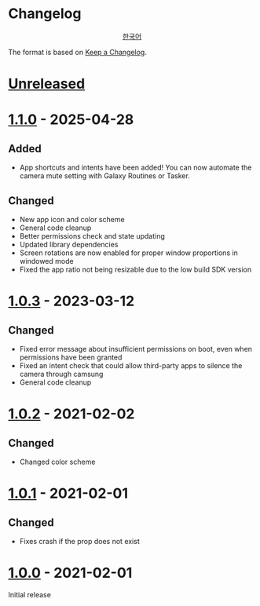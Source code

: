 # Changelog

<div align="center">

[한국어][korean-translation]

</div>

The format is based on [Keep a Changelog][keep-a-changelog].

[korean-translation]: CHANGELOG.ko.md
[keep-a-changelog]: https://keepachangelog.com/en/1.0.0/

# [Unreleased]

[Unreleased]: https://github.com/ericswpark/camsung/compare/1.1.0...HEAD

# [1.1.0] - 2025-04-28

## Added

- App shortcuts and intents have been added! You can now automate the camera mute setting with Galaxy Routines or Tasker.

## Changed

- New app icon and color scheme
- General code cleanup
- Better permissions check and state updating
- Updated library dependencies
- Screen rotations are now enabled for proper window proportions in windowed mode
- Fixed the app ratio not being resizable due to the low build SDK version

[1.1.0]: https://github.com/ericswpark/camsung/compare/1.0.3...1.1.0

# [1.0.3] - 2023-03-12

## Changed

- Fixed error message about insufficient permissions on boot, even when permissions have been granted
- Fixed an intent check that could allow third-party apps to silence the camera through camsung
- General code cleanup

# [1.0.2] - 2021-02-02

## Changed

- Changed color scheme

# [1.0.1] - 2021-02-01

## Changed

- Fixes crash if the prop does not exist

# [1.0.0] - 2021-02-01

Initial release

[1.0.3]: https://github.com/ericswpark/camsung/compare/1.0.2...1.0.3
[1.0.2]: https://github.com/ericswpark/camsung/compare/1.0.1...1.0.2
[1.0.1]: https://github.com/ericswpark/camsung/compare/1.0.0...1.0.1
[1.0.0]: https://github.com/ericswpark/camsung/compare/509b2f1e5b6dbbee4b2436d20d0b61c04de728bc...1.0.0
